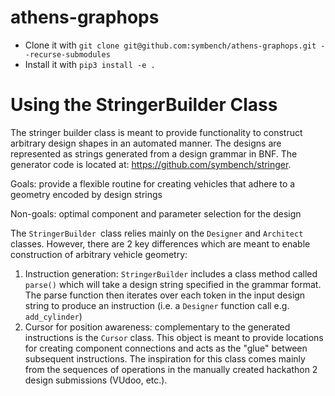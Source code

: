 # athens-graphops

* Clone it with `git clone git@github.com:symbench/athens-graphops.git --recurse-submodules`
* Install it with `pip3 install -e .`


# Using the StringerBuilder Class

The stringer builder class is meant to provide functionality to construct arbitrary design shapes in an automated manner. The designs are represented as strings generated from a design grammar in BNF. The generator code is located at: https://github.com/symbench/stringer.

Goals: provide a flexible routine for creating vehicles that adhere to a geometry encoded by design strings

Non-goals: optimal component and parameter selection for the design

The `StringerBuilder `class relies mainly on the `Designer` and `Architect` classes. However, there are 2 key differences which are meant to enable construction of arbitrary vehicle geometry:

1. Instruction generation: `StringerBuilder` includes a class method called `parse()` which will take a design string specified in the grammar format. The parse function then iterates over each token in the input design string to produce an instruction (i.e. a `Designer` function call e.g. `add_cylinder`)
2. Cursor for position awareness: complementary to the generated instructions is the `Cursor` class. This object is meant to provide locations for creating component connections and acts as the "glue" between subsequent instructions. The inspiration for this class comes mainly from the sequences of operations in the manually created hackathon 2 design submissions (VUdoo, etc.).